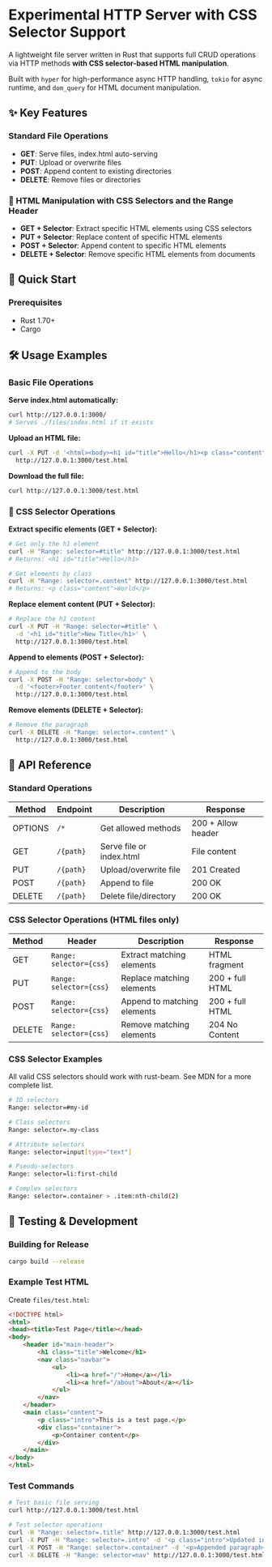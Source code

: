 # Experimental HTTP Server with CSS Selector Support

A lightweight file server written in Rust that supports full CRUD operations via HTTP methods **with CSS selector-based HTML manipulation**.

Built with `hyper` for high-performance async HTTP handling, `tokio` for async runtime, and `dom_query` for HTML document manipulation.

## ✨ Key Features

### Standard File Operations
- **GET**: Serve files, index.html auto-serving
- **PUT**: Upload or overwrite files
- **POST**: Append content to existing directories  
- **DELETE**: Remove files or directories

### 🎯 HTML Manipulation with CSS Selectors and the Range Header
- **GET + Selector**: Extract specific HTML elements using CSS selectors
- **PUT + Selector**: Replace content of specific HTML elements
- **POST + Selector**: Append content to specific HTML elements
- **DELETE + Selector**: Remove specific HTML elements from documents

## 🚀 Quick Start

### Prerequisites

- Rust 1.70+ 
- Cargo

## 🛠️ Usage Examples

### Basic File Operations

**Serve index.html automatically:**
```bash
curl http://127.0.0.1:3000/
# Serves ./files/index.html if it exists
```

**Upload an HTML file:**
```bash
curl -X PUT -d '<html><body><h1 id="title">Hello</h1><p class="content">World</p></body></html>' \
  http://127.0.0.1:3000/test.html
```

**Download the full file:**
```bash
curl http://127.0.0.1:3000/test.html
```

### 🎯 CSS Selector Operations

**Extract specific elements (GET + Selector):**
```bash
# Get only the h1 element
curl -H "Range: selector=#title" http://127.0.0.1:3000/test.html
# Returns: <h1 id="title">Hello</h1>

# Get elements by class
curl -H "Range: selector=.content" http://127.0.0.1:3000/test.html
# Returns: <p class="content">World</p>
```

**Replace element content (PUT + Selector):**
```bash
# Replace the h1 content
curl -X PUT -H "Range: selector=#title" \
  -d '<h1 id="title">New Title</h1>' \
  http://127.0.0.1:3000/test.html
```

**Append to elements (POST + Selector):**
```bash
# Append to the body
curl -X POST -H "Range: selector=body" \
  -d '<footer>Footer content</footer>' \
  http://127.0.0.1:3000/test.html
```

**Remove elements (DELETE + Selector):**
```bash
# Remove the paragraph
curl -X DELETE -H "Range: selector=.content" \
  http://127.0.0.1:3000/test.html
```

## 📡 API Reference

### Standard Operations

| Method | Endpoint | Description | Response |
|--------|----------|-------------|----------|
| OPTIONS | `/*` | Get allowed methods | 200 + Allow header |
| GET | `/{path}` | Serve file or index.html | File content |
| PUT | `/{path}` | Upload/overwrite file | 201 Created |
| POST | `/{path}` | Append to file | 200 OK |
| DELETE | `/{path}` | Delete file/directory | 200 OK |

### CSS Selector Operations (HTML files only)

| Method | Header | Description | Response |
|--------|--------|-------------|----------|
| GET | `Range: selector={css}` | Extract matching elements | HTML fragment |
| PUT | `Range: selector={css}` | Replace matching elements | 200 + full HTML |
| POST | `Range: selector={css}` | Append to matching elements | 200 + full HTML |
| DELETE | `Range: selector={css}` | Remove matching elements | 204 No Content |

### CSS Selector Examples

All valid CSS selectors should work with rust-beam. See MDN for a more complete list.

```bash
# ID selectors
Range: selector=#my-id

# Class selectors  
Range: selector=.my-class

# Attribute selectors
Range: selector=input[type="text"]

# Pseudo-selectors
Range: selector=li:first-child

# Complex selectors
Range: selector=.container > .item:nth-child(2)
```

## 🧪 Testing & Development

### Building for Release

```bash
cargo build --release
```

### Example Test HTML

Create `files/test.html`:
```html
<!DOCTYPE html>
<html>
<head><title>Test Page</title></head>
<body>
    <header id="main-header">
        <h1 class="title">Welcome</h1>
        <nav class="navbar">
            <ul>
                <li><a href="/">Home</a></li>
                <li><a href="/about">About</a></li>
            </ul>
        </nav>
    </header>
    <main class="content">
        <p class="intro">This is a test page.</p>
        <div class="container">
            <p>Container content</p>
        </div>
    </main>
</body>
</html>
```

### Test Commands

```bash
# Test basic file serving
curl http://127.0.0.1:3000/test.html

# Test selector operations
curl -H "Range: selector=.title" http://127.0.0.1:3000/test.html
curl -X PUT -H "Range: selector=.intro" -d '<p class="intro">Updated intro</p>' http://127.0.0.1:3000/test.html
curl -X POST -H "Range: selector=.container" -d '<p>Appended paragraph</p>' http://127.0.0.1:3000/test.html
curl -X DELETE -H "Range: selector=nav" http://127.0.0.1:3000/test.html
```
